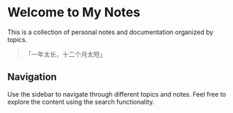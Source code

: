 # Welcome to My Notes

This is a collection of personal notes and documentation organized by topics.

> 「一年太长，十二个月太短」

## Navigation

Use the sidebar to navigate through different topics and notes.
Feel free to explore the content using the search functionality.